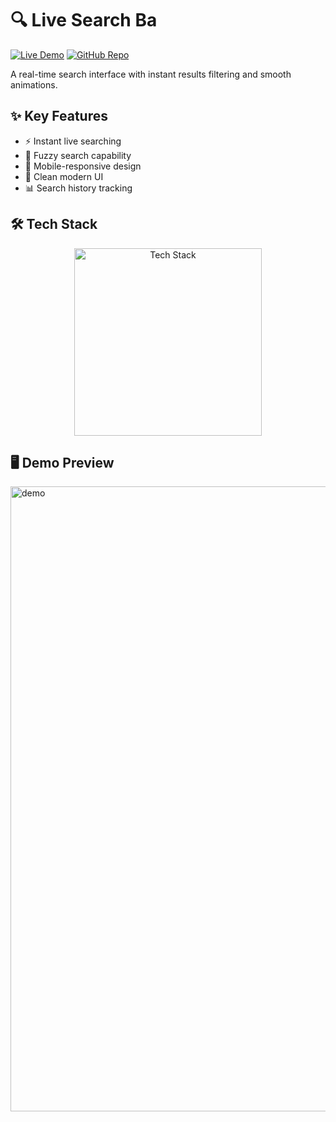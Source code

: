 # 🔍 Live Search Ba

[![Live Demo](https://img.shields.io/badge/🚀_Live_Demo-00C7B7?style=for-the-badge&logo=netlify&logoColor=white)](https://search-bar-live.netlify.app/)
[![GitHub Repo](https://img.shields.io/badge/💻_Source_Code-181717?style=for-the-badge&logo=github&logoColor=white)](https://github.com/amdadislam01/search-bar-app)

A real-time search interface with instant results filtering and smooth animations.

## ✨ Key Features

- ⚡ Instant live searching
- 🎯 Fuzzy search capability
- 📱 Mobile-responsive design
- 🎨 Clean modern UI
- 📊 Search history tracking

## 🛠️ Tech Stack

<p align="center">
  <img src="https://skillicons.dev/icons?i=html,css,js,netlify,github" alt="Tech Stack" width="300"/>
</p>

## 🖥️ Demo Preview

  <img src="https://i.postimg.cc/MH6PJFXM/screencapture-search-bar-live-netlify-app-2025-06-30-11-18-25.png" alt="demo" width="1000"/>
